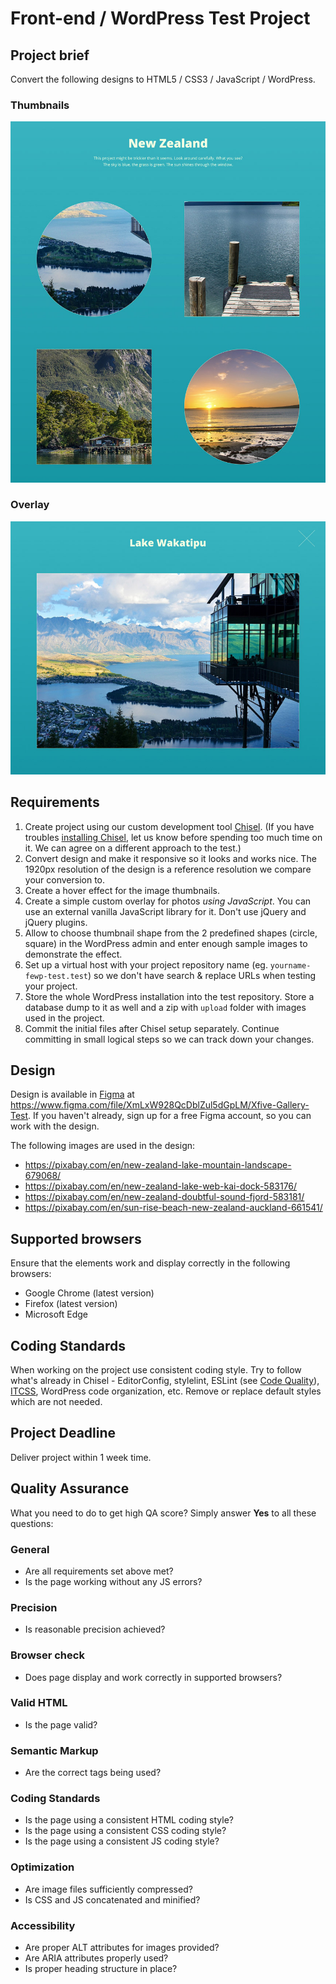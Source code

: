 Front-end / WordPress Test Project
======================

## Project brief
Convert the following designs to HTML5 / CSS3 / JavaScript  / WordPress.

### Thumbnails
![Xfive Gallery Test Thumbnails](xfive-front-end-test-thumbs.jpg)

### Overlay
![Xfive Gallery Test Overlay](xfive-front-end-test-overlay.jpg)

## Requirements
1. Create project using our custom development tool [Chisel](https://www.getchisel.co/). (If you have troubles [installing Chisel](https://www.getchisel.co/docs/installation), let us know before spending too much time on it. We can agree on a different approach to the test.)
1. Convert design and make it responsive so it looks and works nice. The 1920px resolution of the design is a reference resolution we compare your conversion to.
1. Create a hover effect for the image thumbnails.
1. Create a simple custom overlay for photos *using JavaScript*. You can use an external vanilla JavaScript library for it. Don't use jQuery and jQuery plugins.
1. Allow to choose thumbnail shape from the 2 predefined shapes (circle, square) in the WordPress admin and enter enough sample images to demonstrate the effect.
1. Set up a virtual host with your project repository name (eg. `yourname-fewp-test.test`) so we don't have search & replace URLs when testing your project.
1. Store the whole WordPress installation into the test repository. Store a database dump to it as well and a zip with `upload` folder with images used in the project.
1. Commit the initial files after Chisel setup separately. Continue committing in small logical steps so we can track down your changes.

## Design
Design is available in [Figma](https://www.figma.com/) at https://www.figma.com/file/XmLxW928QcDblZul5dGpLM/Xfive-Gallery-Test. If you haven't already, sign up for a free Figma account, so you can work with the design.

The following images are used in the design:
 -  https://pixabay.com/en/new-zealand-lake-mountain-landscape-679068/
 -  https://pixabay.com/en/new-zealand-lake-web-kai-dock-583176/
 -  https://pixabay.com/en/new-zealand-doubtful-sound-fjord-583181/
 -  https://pixabay.com/en/sun-rise-beach-new-zealand-auckland-661541/

## Supported browsers
Ensure that the elements work and display correctly in the following browsers:

- Google Chrome (latest version)
- Firefox (latest version)
- Microsoft Edge

## Coding Standards
When working on the project use consistent coding style. Try to follow what's already in Chisel - EditorConfig, stylelint, ESLint (see [Code Quality](https://www.getchisel.co/docs/development/code-quality/)), [ITCSS](https://www.getchisel.co/docs/development/itcss/), WordPress code organization, etc. Remove or replace default styles which are not needed.

## Project Deadline
Deliver project within 1 week time.

## Quality Assurance

What you need to do to get high QA score? Simply answer **Yes** to all these questions:

### General

- Are all requirements set above met?
- Is the page working without any JS errors?

### Precision

- Is reasonable precision achieved?

### Browser check

- Does page display and work correctly in supported browsers?

### Valid HTML

- Is the page valid?

### Semantic Markup

- Are the correct tags being used?

### Coding Standards

- Is the page using a consistent HTML coding style?
- Is the page using a consistent CSS coding style?
- Is the page using a consistent JS coding style?

### Optimization

- Are image files sufficiently compressed?
- Is CSS and JS concatenated and minified?

### Accessibility

- Are proper ALT attributes for images provided?
- Are ARIA attributes properly used?
- Is proper heading structure in place?
